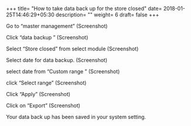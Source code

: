 +++
title= "How to take data back up for the store closed"
date= 2018-01-25T14:46:29+05:30
description= ""
weight= 6
draft= false
+++



Go to “master management”
(Screenshot)

Click “data backup ”
(Screenshot)

Select “Store closed” from select module
(Screenshot)

Select date for data backup. 
(Screenshot)

select date from “Custom range ”
(Screenshot)

click “Select range”
(Screenshot)

Click “Apply”
(Screenshot)

Click on “Export”
(Screenshot)


Your data back up has been saved in your system setting.

